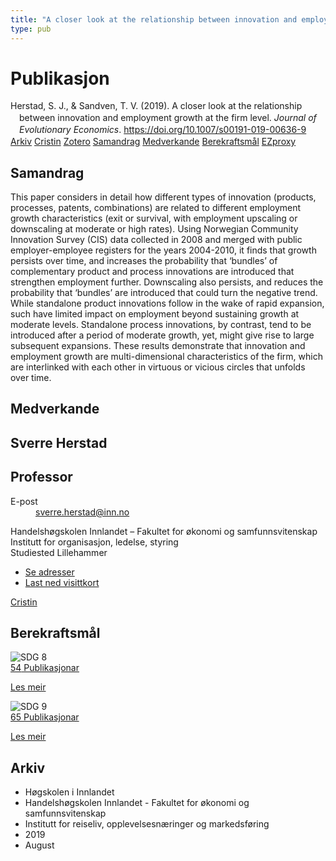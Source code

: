 ```yaml
---
title: "A closer look at the relationship between innovation and employment growth at the firm level"
type: pub
---
```

<h1>Publikasjon</h1>
<article id="csl-bib-container-S5UY3RAW" class="csl-bib-container">
  <div class="csl-bib-body" style="line-height: 1.35; padding-left: 1em; text-indent:-1em;">
  <div class="csl-entry">Herstad, S. J., &amp; Sandven, T. V. (2019). A closer look at the relationship between innovation and employment growth at the firm level. <i>Journal of Evolutionary Economics</i>. <a href="https://doi.org/10.1007/s00191-019-00636-9">https://doi.org/10.1007/s00191-019-00636-9</a></div>
</div>
  <div class="csl-bib-buttons">
    <a href="#taxonomy-article-S5UY3RAW" class="csl-bib-button">Arkiv</a>
    <a href="https://app.cristin.no/results/show.jsf?id=1714299" alt="Cristin URL" class="csl-bib-button">Cristin</a>
    <a href="http://zotero.org/groups/5022929/items/S5UY3RAW" alt="Zotero URL" class="csl-bib-button">Zotero</a>
    <a href="#abstract-article-S5UY3RAW" class="csl-bib-button">Samandrag</a>
    <a href="#contributors-article-S5UY3RAW" class="csl-bib-button">Medverkande</a>
    <a href="#sdg-article-S5UY3RAW" class="csl-bib-button">Berekraftsmål</a>
    <a href="http://ezproxy.inn.no/login?url=https://doi.org/10.1007/s00191-019-00636-9" class="csl-bib-button">EZproxy</a>
  </div>
  <div id="csl-bib-meta-container-S5UY3RAW"></div>
</article>
<div id="csl-bib-meta-S5UY3RAW" class="csl-bib-meta">
  <article id="abstract-article-S5UY3RAW" class="abstract-article">
    <h1>Samandrag</h1>
    This paper considers in detail how different types of innovation (products, processes, patents, combinations) are related to different employment growth characteristics (exit or survival, with employment upscaling or downscaling at moderate or high rates). Using Norwegian Community Innovation Survey (CIS) data collected in 2008 and merged with public employer-employee registers for the years 2004-2010, it finds that growth persists over time, and increases the probability that ‘bundles’ of complementary product and process innovations are introduced that strengthen employment further. Downscaling also persists, and reduces the probability that ‘bundles’ are introduced that could turn the negative trend. While standalone product innovations follow in the wake of rapid expansion, such have limited impact on employment beyond sustaining growth at moderate levels. Standalone process innovations, by contrast, tend to be introduced after a period of moderate growth, yet, might give rise to large subsequent expansions. These results demonstrate that innovation and employment growth are multi-dimensional characteristics of the firm, which are interlinked with each other in virtuous or vicious circles that unfolds over time.
  </article>
  <article id="contributors-article-S5UY3RAW" class="contributors-article">
    <h1>Medverkande</h1>
    <div class="personas">
<div class="vrtx-hinn-person-card">
<div class="photo">
<i class="lar la-user-circle missing-person"></i>
</div>
<div class="info">
<hgroup><h1>Sverre Herstad</h1>
<h2>Professor</h2>
</hgroup><dl>
<dt>E-post</dt>
<dd>
<a href="mailto:sverre.herstad@inn.no">sverre.herstad@inn.no</a>
</dd>
</dl>
<p>
Handelshøgskolen Innlandet – Fakultet for økonomi og samfunnsvitenskap<br>
Institutt for organisasjon, ledelse, styring<br>
Studiested Lillehammer
</p>
<ul class="vrtx-hinn-links">
<li><a href="https://www.inn.no/finn-en-ansatt/sverre-herstad.html#vrtx-hinn-addresses">Se adresser</a></li>
<li><a href="https://www.inn.no/finn-en-ansatt/sverre-herstad.html?vrtx=vcf">Last ned visittkort</a></li>
</ul>
</div>
</div>
<a href="https://app.cristin.no/persons/show.jsf?id=13858" alt="Cristin URL" class="personas-cristin">Cristin</a>
</div>
  </article>
  <article id="sdg-article-S5UY3RAW" class="sdg-article">
    <h1>Berekraftsmål</h1>
    <div class="sdg-container"><div id="sdg8" class="sdg">
<img src="{{< params subfolder >}}images/sdg/sdg08_no.png" class="image" alt="SDG 8">
<div class="sdg-overlay">
<a href="{{< params subfolder >}}no/archive/?sdg=8#archive" class="sdg-publication-count"><span>54</span> Publikasjonar</a>
<p><a href="https://www.fn.no/om-fn/fns-baerekraftsmaal/anstendig-arbeid-og-oekonomisk-vekst?lang=nno-NO" class="sdg-read-more">Les meir</a></p>
</div>
</div> <div id="sdg9" class="sdg">
<img src="{{< params subfolder >}}images/sdg/sdg09_no.png" class="image" alt="SDG 9">
<div class="sdg-overlay">
<a href="{{< params subfolder >}}no/archive/?sdg=9#archive" class="sdg-publication-count"><span>65</span> Publikasjonar</a>
<p><a href="https://www.fn.no/om-fn/fns-baerekraftsmaal/industri-innovasjon-og-infrastruktur?lang=nno-NO" class="sdg-read-more">Les meir</a></p>
</div>
</div></div>
  </article>
  <article id="taxonomy-article-S5UY3RAW" class="taxonomy-article">
    <h1>Arkiv</h1>
    <ul>
      <li>Høgskolen i Innlandet</li>
      <li>Handelshøgskolen Innlandet - Fakultet for økonomi og samfunnsvitenskap</li>
      <li>Institutt for reiseliv, opplevelsesnæringer og markedsføring</li>
      <li>2019</li>
      <li>August</li>
    </ul>
  </article>
</div>
